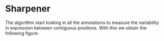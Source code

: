 # Sharpener

The algorithm start looking in all the annotations to measure the variability in expression between contiguous positions. With this we obtain the following figure:

